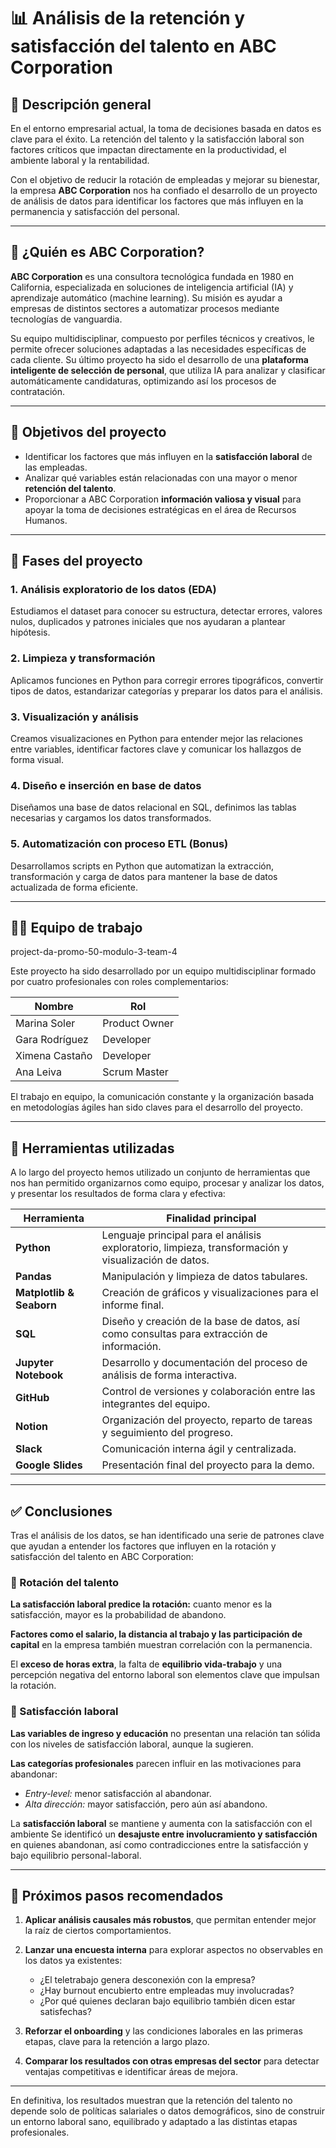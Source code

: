 
# 📊 Análisis de la retención y satisfacción del talento en ABC Corporation

## 🧭 Descripción general

En el entorno empresarial actual, la toma de decisiones basada en datos es clave para el éxito. La retención del talento y la satisfacción laboral son factores críticos que impactan directamente en la productividad, el ambiente laboral y la rentabilidad.

Con el objetivo de reducir la rotación de empleadas y mejorar su bienestar, la empresa **ABC Corporation** nos ha confiado el desarrollo de un proyecto de análisis de datos para identificar los factores que más influyen en la permanencia y satisfacción del personal.

---

## 🏢 ¿Quién es ABC Corporation?

**ABC Corporation** es una consultora tecnológica fundada en 1980 en California, especializada en soluciones de inteligencia artificial (IA) y aprendizaje automático (machine learning). Su misión es ayudar a empresas de distintos sectores a automatizar procesos mediante tecnologías de vanguardia.

Su equipo multidisciplinar, compuesto por perfiles técnicos y creativos, le permite ofrecer soluciones adaptadas a las necesidades específicas de cada cliente. Su último proyecto ha sido el desarrollo de una **plataforma inteligente de selección de personal**, que utiliza IA para analizar y clasificar automáticamente candidaturas, optimizando así los procesos de contratación.

---

## 🚀 Objetivos del proyecto

- Identificar los factores que más influyen en la **satisfacción laboral** de las empleadas.
- Analizar qué variables están relacionadas con una mayor o menor **retención del talento**.
- Proporcionar a ABC Corporation **información valiosa y visual** para apoyar la toma de decisiones estratégicas en el área de Recursos Humanos.

---

## 🔄 Fases del proyecto

### 1. Análisis exploratorio de los datos (EDA)
Estudiamos el dataset para conocer su estructura, detectar errores, valores nulos, duplicados y patrones iniciales que nos ayudaran a plantear hipótesis.

### 2. Limpieza y transformación
Aplicamos funciones en Python para corregir errores tipográficos, convertir tipos de datos, estandarizar categorías y preparar los datos para el análisis.

### 3. Visualización y análisis
Creamos visualizaciones en Python para entender mejor las relaciones entre variables, identificar factores clave y comunicar los hallazgos de forma visual.

### 4. Diseño e inserción en base de datos
Diseñamos una base de datos relacional en SQL, definimos las tablas necesarias y cargamos los datos transformados.

### 5. Automatización con proceso ETL (Bonus)
Desarrollamos scripts en Python que automatizan la extracción, transformación y carga de datos para mantener la base de datos actualizada de forma eficiente.

---

## 👩‍💻 Equipo de trabajo
project-da-promo-50-modulo-3-team-4

Este proyecto ha sido desarrollado por un equipo multidisciplinar formado por cuatro profesionales con roles complementarios:

| Nombre             | Rol            |
|--------------------|----------------|
| Marina Soler       | Product Owner  |
| Gara Rodríguez     | Developer      |
| Ximena Castaño     | Developer      |
| Ana Leiva          | Scrum Master   |

El trabajo en equipo, la comunicación constante y la organización basada en metodologías ágiles han sido claves para el desarrollo del proyecto.

---

## 🧰 Herramientas utilizadas

A lo largo del proyecto hemos utilizado un conjunto de herramientas que nos han permitido organizarnos como equipo, procesar y analizar los datos, y presentar los resultados de forma clara y efectiva:

| Herramienta        | Finalidad principal                                                                 |
|--------------------|--------------------------------------------------------------------------------------|
| **Python**         | Lenguaje principal para el análisis exploratorio, limpieza, transformación y visualización de datos. |
| **Pandas**         | Manipulación y limpieza de datos tabulares.                                         |
| **Matplotlib & Seaborn** | Creación de gráficos y visualizaciones para el informe final.                    |
| **SQL**            | Diseño y creación de la base de datos, así como consultas para extracción de información. |
| **Jupyter Notebook** | Desarrollo y documentación del proceso de análisis de forma interactiva.           |
| **GitHub**   | Control de versiones y colaboración entre las integrantes del equipo.                |
| **Notion**         | Organización del proyecto, reparto de tareas y seguimiento del progreso.             |
| **Slack**          | Comunicación interna ágil y centralizada.                                           |
| **Google Slides**  | Presentación final del proyecto para la demo.                                        |

---

## ✅ Conclusiones


Tras el análisis de los datos, se han identificado una serie de patrones clave que ayudan a entender los factores que influyen en la rotación y satisfacción del talento en ABC Corporation:

### 🔹 Rotación del talento

**La satisfacción laboral predice la rotación:** cuanto menor es la satisfacción, mayor es la probabilidad de abandono.

**Factores como el salario, la distancia al trabajo y las participación de capital** en la empresa también muestran correlación con la permanencia.

El **exceso de horas extra**, la falta de **equilibrio vida-trabajo** y una percepción negativa del entorno laboral son elementos clave que impulsan la rotación.

### 🔹 Satisfacción laboral

**Las variables de ingreso y educación** no presentan una relación tan sólida con los niveles de satisfacción laboral, aunque la sugieren.

**Las categorías profesionales** parecen influir en las motivaciones para abandonar:
- *Entry-level:* menor satisfacción al abandonar.
- *Alta dirección:* mayor satisfacción, pero aún así abandono.

La **satisfacción laboral** se mantiene y aumenta con la satisfacción con el ambiente
Se identificó un **desajuste entre involucramiento y satisfacción** en quienes abandonan, así como contradicciones entre la satisfacción y bajo equilibrio personal-laboral.

---

## 🚀 Próximos pasos recomendados

1. **Aplicar análisis causales más robustos**, que permitan entender mejor la raíz de ciertos comportamientos.
2. **Lanzar una encuesta interna** para explorar aspectos no observables en los datos ya existentes:
    - ¿El teletrabajo genera desconexión con la empresa?
    - ¿Hay burnout encubierto entre empleadas muy involucradas?
    - ¿Por qué quienes declaran bajo equilibrio también dicen estar satisfechas?
  
4. **Reforzar el onboarding** y las condiciones laborales en las primeras etapas, clave para la retención a largo plazo.
5. **Comparar los resultados con otras empresas del sector** para detectar ventajas competitivas e identificar áreas de mejora.

---

En definitiva, los resultados muestran que la retención del talento no depende solo de políticas salariales o datos demográficos, sino de construir un entorno laboral sano, equilibrado y adaptado a las distintas etapas profesionales. 


